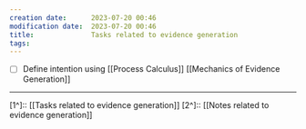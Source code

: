 ```yaml
---
creation date:		2023-07-20 00:46
modification date:	2023-07-20 00:46
title: 				Tasks related to evidence generation
tags:
---
```

- [ ] Define intention using [[Process Calculus]] [[Mechanics of Evidence Generation]]


---
[1^]:: [[Tasks related to evidence generation]]
[2^]:: [[Notes related to evidence generation]]
